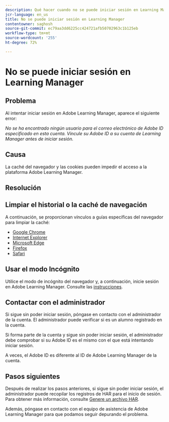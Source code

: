 ```yaml
---
description: Qué hacer cuando no se puede iniciar sesión en Learning Manager.
jcr-language: en_us
title: No se puede iniciar sesión en Learning Manager
contentowner: saghosh
source-git-commit: ec79aa3dd6225cc424721afb50702963c1b125eb
workflow-type: tm+mt
source-wordcount: '255'
ht-degree: 72%

---
```




# No se puede iniciar sesión en Learning Manager

## Problema

Al intentar iniciar sesión en Adobe Learning Manager, aparece el siguiente error:

*No se ha encontrado ningún usuario para el correo electrónico de Adobe ID especificado en esta cuenta. Vincule su Adobe ID a su cuenta de Learning Manager antes de iniciar sesión.*

<!--![](assets/prime-error-message.png)-->

## Causa

La caché del navegador y las cookies pueden impedir el acceso a la plataforma Adobe Learning Manager.

## Resolución

## Limpiar el historial o la caché de navegación

A continuación, se proporcionan vínculos a guías específicas del navegador para limpiar la caché:

* [Google Chrome](https://support.google.com/accounts/answer/32050?co=GENIE.Platform%3DDesktop&amp;hl=es)
* [Internet Explorer](https://kb.wisc.edu/page.php?id=1514)
* [Microsoft Edge](https://www.bitdefender.com/support/how-to-clear-the-cache-and-cookies%C2%A0in-microsoft-edge-1914.html)
* [Firefox](https://kb.iu.edu/d/ahic)
* [Safari](https://oit.colorado.edu/tutorial/clear-web-browser-cache-safari-6)

## Usar el modo Incógnito

Utilice el modo de incógnito del navegador y, a continuación, inicie sesión en Adobe Learning Manager. Consulte las [instrucciones](https://support.google.com/chrome/answer/95464?co=GENIE.Platform%3DDesktop&amp;hl=es&amp;oco=0).

## Contactar con el administrador

Si sigue sin poder iniciar sesión, póngase en contacto con el administrador de la cuenta. El administrador puede verificar si es un alumno registrado en la cuenta.

Si forma parte de la cuenta y sigue sin poder iniciar sesión, el administrador debe comprobar si su Adobe ID es el mismo con el que está intentando iniciar sesión.

A veces, el Adobe ID es diferente al ID de Adobe Learning Manager de la cuenta.

## Pasos siguientes

Después de realizar los pasos anteriores, si sigue sin poder iniciar sesión, el administrador puede recopilar los registros de HAR para el inicio de sesión. Para obtener más información, consulte [Genere un archivo HAR](/help/migrated/kb/generate-har-file.md).

Además, póngase en contacto con el equipo de asistencia de Adobe Learning Manager para que podamos seguir depurando el problema.
